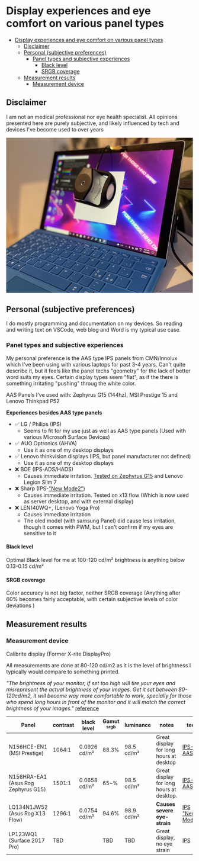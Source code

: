 # Display experiences and eye comfort on various panel types
- [Display experiences and eye comfort on various panel types](#display-experiences-and-eye-comfort-on-various-panel-types)
  - [Disclaimer](#disclaimer)
  - [Personal (subjective preferences)](#personal-subjective-preferences)
    - [Panel types and subjective experiences](#panel-types-and-subjective-experiences)
      - [Black level](#black-level)
      - [SRGB coverage](#srgb-coverage)
  - [Measurement results](#measurement-results)
    - [Measurement device](#measurement-device)

## Disclaimer
I am not an medical professional nor eye health specialist. All opinions presented here are purely subjective, and likely influenced by tech and devices I've become used to over years

![img](img/cover.png)
## Personal (subjective preferences)

I do mostly programming and documentation on my devices. So reading and writing text on VSCode, web blog and Word is my typical use case.

### Panel types and subjective experiences
My personal preference is the AAS type IPS panels from CMN/Innolux which I've been using with various laptops for past 3-4 years. Can't quite describe it, but it feels like the panel techs "geometry" for the lack of better word suits my eyes. Certain display types seem "flat", as if the there is something irritating "pushing" throug the white color. 

AAS Panels I've used with: Zephyrus G15 (144hz), MSI Prestige 15 and Lenovo Thinkpad P52

**Experiences besides AAS type panels**

- ✅ LG / Philips (IPS)
  - Seems to fit for my use just as well as AAS type panels (Used with various Microsoft Surface Devices)
- ✅ AUO Optronics (AHVA)
  - Use it as one of my desktop displays
- ✅ Lenovo thinkvision displays (IPS, but panel manufacturer not defined)
  - Use it as one of my desktop displays
- ❌ BOE (IPS-ADS/HADS)
    - Causes immediate irritation. [Tested on Zephyrus G15](https://www.reddit.com/r/ZephyrusG15/comments/sror1n/zephyrus_g15_ga503qm_panel_now_boe_was_innolux/) and Lenovo Legion Slim 7
- ❌ Sharp (IPS-["New Mode2"]((https://www.panelook.com/LP123WQ1-SPA1_LG%20Display_12.3_LCM_overview_51959.html)))
    - Causes immediate irritation. Tested on x13 flow (Which is now used as server desktop, and with external display)
- ❌ LEN140WQ+, (Lenovo Yoga Pro)
    - Causes immediate irritation 
    - The oled model (with samsung Panel) did cause less irritation, though it comes with PWM, but I can't confirm if my eyes are sensitive to it

#### Black level
Optimal Black level for me at 100-120 cd/m² brightness is anything below 0.13-0.15 cd/m²

#### SRGB coverage
Color accuracy is not big factor, neither SRGB coverage (Anything after 60% becomes fairly acceptable, with certain subjective levels of color deviations )


## Measurement results

### Measurement device
Calibrite display (Former X-rite DisplayPro)

All measurements are done at 80-120 cd/m2 as it is the level of brightness I typically would compare to something printed.

*"The brightness of your monitor, if set too high will tire your eyes and misrepresent the actual brightness of your images. Get it set between 80-120cd/m2, it will become way more comfortable to work, specially for those who spend long hours in front of the monitor and it will match the correct brightness of your images."* [reference](https://www.imageprintcentre.co.uk/blog-1/color-calibrate-your-monitor-for-printing-purposes)


Panel | contrast | black level | Gamut <sup> srgb</sup> | luminance | notes | tech 
-|-|-|-|-|-|-
|N156HCE-EN1 (MSI Prestige) | 1064:1| 0.0926 cd/m²|88.3%|98.5 cd/m²| Great display for long hours at desktop| [IPS-AAS](https://www.panelook.com/N156HCE-EN1_Innolux_15.6_LCM_parameter_30969.html)
N156HRA-EA1 (Asus Rog Zephyrus G15) | 1501:1 | 0.0658 cd/m² | 65~% | 	98.5 cd/m² | Great display for long hours at desktop. | [IPS-AAS](https://www.panelook.com/N156HRA-EA1_Innolux_15.6_LCM_overview_45768.html)
LQ134N1JW52 (Asus Rog X13 Flow) | 1296:1 |  0.0754 cd/m² | 94.6% |98.9 cd/m² |  **Causes severe eye-strain** | [IPS "New Mode2"](https://www.panelook.com/LQ134N1JW52__13.4__overview_52219.html)
LP123WQ1 (Surface 2017 Pro)|TBD||TBD |TBD| Great display, no eye strain | [IPS](https://www.panelook.com/LP123WQ1-SPA1_LG%20Display_12.3_LCM_overview_51959.html)
